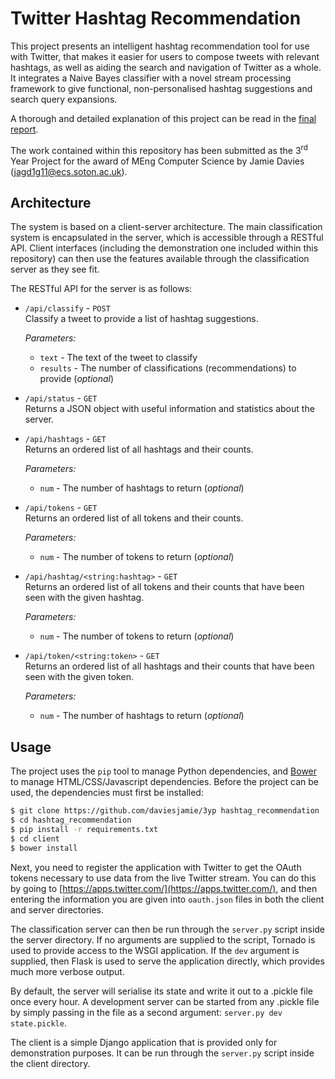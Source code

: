 Twitter Hashtag Recommendation
==============================

This project presents an intelligent hashtag recommendation tool for use with
Twitter, that makes it easier for users to compose tweets with relevant
hashtags, as well as aiding the search and navigation of Twitter as a whole. It
integrates a Naive Bayes classifier with a novel stream processing framework to
give functional, non-personalised hashtag suggestions and search query
expansions.

A thorough and detailed explanation of this project can be read in the [final
report](https://github.com/daviesjamie/3yp/raw/master/deliverables/final/final.pdf).

The work contained within this repository has been submitted as the
3<sup>rd</sup> Year Project for the award of MEng Computer Science by Jamie
Davies ([jagd1g11@ecs.soton.ac.uk](mailto:jagd1g11@ecs.soton.ac.uk)).

## Architecture

The system is based on a client-server architecture. The main classification
system is encapsulated in the server, which is accessible through a RESTful API.
Client interfaces (including the demonstration one included within this
repository) can then use the features available through the classification
server as they see fit.

The RESTful API for the server is as follows:

 - `/api/classify` - `POST` <br />
   Classify a tweet to provide a list of hashtag suggestions.

   *Parameters:*
    - `text` - The text of the tweet to classify
    - `results` - The number of classifications (recommendations) to provide
      (*optional*)<br />

 - `/api/status` - `GET` <br />
   Returns a JSON object with useful information and statistics about the
   server.

 - `/api/hashtags` - `GET` <br />
   Returns an ordered list of all hashtags and their counts.

   *Parameters:*
    - `num` - The number of hashtags to return (*optional*)<br />

 - `/api/tokens` - `GET` <br />
   Returns an ordered list of all tokens and their counts.

   *Parameters:*
    - `num` - The number of tokens to return (*optional*)

 - `/api/hashtag/<string:hashtag>` - `GET` <br />
   Returns an ordered list of all tokens and their counts that have been seen
   with the given hashtag.<br />

    *Parameters:*
    - `num` - The number of tokens to return (*optional*)<br />

 - `/api/token/<string:token>` - `GET` <br />
   Returns an ordered list of all hashtags and their counts that have been seen
   with the given token.

   *Parameters:*
    - `num` - The number of hashtags to return (*optional*)<br />


## Usage

The project uses the `pip` tool to manage Python dependencies, and
[Bower](http://bower.io/) to manage HTML/CSS/Javascript dependencies. Before the
project can be used, the dependencies must first be installed:

```sh
$ git clone https://github.com/daviesjamie/3yp hashtag_recommendation
$ cd hashtag_recommendation
$ pip install -r requirements.txt
$ cd client
$ bower install
```

Next, you need to register the application with Twitter to get the OAuth tokens
necessary to use data from the live Twitter stream. You can do this by going to
[https://apps.twitter.com/](https://apps.twitter.com/), and then entering the
information you are given into `oauth.json` files in both the client and server
directories.

The classification server can then be run through the `server.py` script inside
the server directory. If no arguments are supplied to the script, Tornado is
used to provide access to the WSGI application. If the `dev` argument is
supplied, then Flask is used to serve the application directly, which provides
much more verbose output.

By default, the server will serialise its state and write it out to a .pickle
file once every hour. A development server can be started from any .pickle file
by simply passing in the file as a second argument: `server.py dev
state.pickle`.

The client is a simple Django application that is provided only for
demonstration purposes. It can be run through the `server.py` script inside the
client directory.
